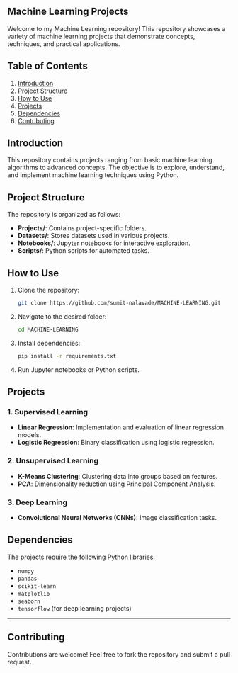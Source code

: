 ## Machine Learning Projects

Welcome to my Machine Learning repository! This repository showcases a variety of machine learning projects that demonstrate concepts, techniques, and practical applications.

## Table of Contents
1. [Introduction](#introduction)
2. [Project Structure](#project-structure)
3. [How to Use](#how-to-use)
4. [Projects](#projects)
5. [Dependencies](#dependencies)
6. [Contributing](#contributing)

## Introduction
This repository contains projects ranging from basic machine learning algorithms to advanced concepts. The objective is to explore, understand, and implement machine learning techniques using Python.

## Project Structure
The repository is organized as follows:
- **Projects/**: Contains project-specific folders.
- **Datasets/**: Stores datasets used in various projects.
- **Notebooks/**: Jupyter notebooks for interactive exploration.
- **Scripts/**: Python scripts for automated tasks.
  
## How to Use
1. Clone the repository:
   ```bash
   git clone https://github.com/sumit-nalavade/MACHINE-LEARNING.git
   ```
2. Navigate to the desired folder:
   ```bash
   cd MACHINE-LEARNING
   ```
3. Install dependencies:
   ```bash
   pip install -r requirements.txt
   ```
4. Run Jupyter notebooks or Python scripts.

## Projects
### 1. Supervised Learning
- **Linear Regression**: Implementation and evaluation of linear regression models.
- **Logistic Regression**: Binary classification using logistic regression.

### 2. Unsupervised Learning
- **K-Means Clustering**: Clustering data into groups based on features.
- **PCA**: Dimensionality reduction using Principal Component Analysis.

### 3. Deep Learning
- **Convolutional Neural Networks (CNNs)**: Image classification tasks.

## Dependencies
The projects require the following Python libraries:
- `numpy`
- `pandas`
- `scikit-learn`
- `matplotlib`
- `seaborn`
- `tensorflow` (for deep learning projects)


---

## Contributing
Contributions are welcome! Feel free to fork the repository and submit a pull request.



